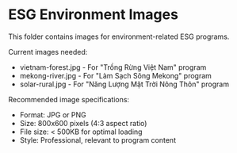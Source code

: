 # ESG Environment Images

This folder contains images for environment-related ESG programs.

Current images needed:
- vietnam-forest.jpg - For "Trồng Rừng Việt Nam" program
- mekong-river.jpg - For "Làm Sạch Sông Mekong" program  
- solar-rural.jpg - For "Năng Lượng Mặt Trời Nông Thôn" program

Recommended image specifications:
- Format: JPG or PNG
- Size: 800x600 pixels (4:3 aspect ratio)
- File size: < 500KB for optimal loading
- Style: Professional, relevant to program content